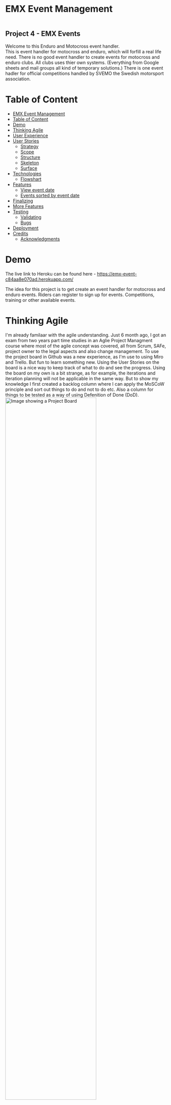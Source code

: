 # <a id="title"></a>EMX Event Management

<img src="" alt=""><br>

<h2>Project 4 - EMX Events</h2>

Welcome to this Enduro and Motocross event handler.<br>
This is event handler for motocross and enduro, which will forfill a real life need. There is no good event handler to create events for motocross and enduro clubs. All clubs uses thier own systems. (Everything from Google sheets and mail groups all kind of temporary solutions.) There is one event hadler for official competitions handled by SVEMO the Swedish motorsport association.

# <a id="table-of-content"></a>Table of Content

- <a href="#title">EMX Event Management</a>
- <a href="#table-of-content">Table of Content</a>
- <a href="#demo">Demo</a>
- <a href="#agile">Thinking Agile</a>
- <a href="#user-experience">User Experience</a>
- <a href="#user-stories">User Stories</a>
  - <a href="#strategy">Strategy</a>
  - <a href="#scope">Scope</a>
  - <a href="#structure">Structure</a>
  - <a href="#skeleton">Skeleton</a>
  - <a href="#surface">Surface</a>
- <a href="#technologies">Technologies</a>
  - <a href="#flowshart">Flowshart</a>
- <a href="#features">Features</a>
  - <a href="view-event-date">View event date</a>
  - <a href="events-sorted">Events sorted by event date</a>
- <a href="#finalizing">Finalizing</a>
- <a href="#more-features">More Features</a>
- <a href="#testing">Testing</a>
  - <a href="#validating">Validating</a>
  - <a href="#bugs">Bugs</a>
- <a href="#deployment">Deployment</a>
- <a href="#credits">Credits</a>
  - <a href="#acknowledgments">Acknowledgments</a>

# <a id="demo"></a>Demo

The live link to Heroku can be found here - <a href="https://emx-event-c84aa8e070ad.herokuapp.com/" target="_blank">https://emx-event-c84aa8e070ad.herokuapp.com/</a>

The idea for this project is to get create an event handler for motocross and enduro events. Riders can register to sign up for events. Competitions, training or other available events.

# <a id="agile"></a>Thinking Agile

  I'm already familaar with the agile understanding. Just 6 month ago, I got an exam from two years part time studies in an Aglie Project Managment course where most of the agile concept was covered, all from Scrum, SAFe, project owner to the legal aspects and also change management. To use the project board in Github was a new experience, as I'm use to using Miro and Trello. But fun to learn something new. Using the User Stories on the board is a nice way to keep track of what to do and see the progress. Using the board on my own is a bit strange, as for example, the iterations and iteration planning will not be applicable in the same way. But to show my knowledge I first created a backlog column where I can apply the MoSCoW principle and sort out things to do and not to do etc. Also a column for things to be tested as a way of using Defenition of Done (DoD).<br>
  <img src="readmefiles/agile-board_01.jpg" width="75%" alt="Image showing a Project Board"><br>
  
  Using the DoD column I place all implemented user stories in that column waiting to be tested. My defenition of done was to do a final test and document it in this README. Also leave a comment in the user story that it was done before move it to the done column.<br>
  <img src="readmefiles/agile-board_02.jpg" alt="Image showing a Project Board"><br>
  Later I added a column for User Stories I choosed not to do.
  
# <a id="user-experience"></a>User Experience

The idea is to make it simple and be able to easily overview different events.<br>
By registering as a user, you are able to sign up for events.

## <a id="user-stories"></a>User stories

A user should:

- Be able to register as a rider
- Be able to sign up for events.
- Be able to like an event and see if other users has liked it.
- See other riders that has sined up for an event.
- See old events.
- 

### <a id="strategy"></a>Strategy

I used the Django blog walkthrough as a base. My idea was to use the posts as a way to create events, and then use the comment function to sign up for the event. From there build more content and functions.

### <a id="scope"></a>Scope

This will show what I learnt with Python using Django and all things in earlier modules.<br>

### <a id="structure"></a>Structure

- Using Django and Python
- Implement Cloudinary for images to the event
- Linked to ElephantSQL to use Postages SQL
- User Summernote for a WYSIWYG editor for creating event.

### <a id="skeleton"></a>Skeleton

The skeleton is based on a Django blog. I started "emxevent" as a project and "events" as an app. From that I changed the models to fit my needs.


### <a id="surface"></a>Surface

What is possible to do with a text based game?
I wanted the player to experience some visual features that will happen for different event.

- First I added some ascii art. There is a dragon.
- Second, I wanted the story text to stand out from the "console text" so I found a way to colorize the text. The story text as yellow and dice rolls as blue text.
<img src="readmefiles/roll-dice-event.jpg" alt="Image example of text came with yellow story text and blue roll dice event text.">

## <a id="technologies"></a>Technologies

1. Python - to create functions for the game.
2. Django - using Django blog as a foundation.
3. Cloudinary - to host images.
4. Summernote - to apply a wysiwyg editor.

## <a id="flowshart"></a>Flowshart

<img src=""  alt=""><br>

- Game start with a short preface for the game and also explaining some game commands.
- Player enter their name and create a simple character.
- Role-playing game start to get a story block from a Google Sheet.
- After each text block the player is asked to continue.
- The text block is checked for two different ending phrases.
- If a text block ends with the phase "Time to roll your dice" the player will be asked to roll.
  - From each of the dice roll event there will be three different scenarios. Then a player is asked continue.
  - The game continue to the main story efter the scenario from the dice roll event.
- If a text block end whith the phrase "The end!" that will trigger the ending sequense where player is asked to confirm game end.
- Game will reboot.

# <a id="features"></a>Features

## Existing Features

### <a id="view-event-date"></a><b>View event date:</b>
On the index page for each event, it is possible to see when the event will happen.<br>
<img src="readmefiles/event_date_01.jpg" alt="Image example of the displayed event day."><br>

### <a id="events-sorted"></a><b>Events sorted by event date:</b>
On the index page the events are sorted with the next upcoming event first.<br>
<img src="readmefiles/sort_by_event_date_01.jpg" alt="Image example of events sorted by event date."><br>

### <b>Page for old events</b>
Adding more events over time would soon fill the event page with a lot of events. And I didn't want to have all the event saved. I first thought of making a delete function. But I also thought that both event creators and users might want to see when the event was and who participated. So I made a new page for old events. I copied index.html to old_event.html and added date sorting functions to respective view to after and before today's date.<br>
<img src="readmefiles/test-event_with_old_date_03.jpg" alt="Sceeentshot of events in the Old Event page"><br>
When viewing details of an old event. It is longer possible to sign up for the event. This is also notifided through an active alert message:
<img src="readmefiles/old_event_closed_01.jpg" alt="Sceeentshot alert message closed for sign up."><br>

### <b>Likes</b>
I kept the function to like an event. First I thought of removing it as it seemed quite unnecessary to like an event. But for educational purpose I kept it. Also it will give a hint of if it is an event is popular.<br>
View total likes:<img src="readmefiles/like_before.jpg" alt="Screenshot of likes and not yet liked by logged in user."> Liked by user:<img src="readmefiles/liked_after.jpg" alt="Screenshot of likes and now liked by logged in user."><br>

### <b>Signed up</b>
On the index page is it possible to se how many has signed up for the event.<br>
<img src="readmefiles/signed_up_01.jpg" alt="Screenshot of total amount of sign ups for an event."><br>
When looking at the details of the event. It shows how many has been approved and how many has signed up in total.<br>
<img src="readmefiles/signed_up_02.jpg" alt="Screenshot of how many sign ups has been approved and total amount of sign ups for the event."><br>

### <b>Delete sign up</b>
If you're logged in a user, viewing the details of an event and you have an approved sign up. There is an option to delete the sign up.<br>
Next to your sign up is an icon to delete the sign up.<br>
<img src="readmefiles/test-delete_sign-up_01.jpg" alt="Image example of delete sign up icon."><br>

### <b>Footer</b>
The footer of the page contains links to external social sites and a live timing applaction. (All sites are in Swedish).<br>
<img src="readmefiles/footer.jpg" alt="Image example of the footer including links to externa sites."><br>



<h3>Error handling</h3>

The app has error handling for:

- First and Last name required when signing up.
- Not be able to use an existing start number when signing up for an event.


## <a id="finalizing"></a>Finalizing

A screenshot form the game running in Heroku console.<br>
<img src="" alt=""><br>

## <a id ="more-features"></a>More Features?

I can actually think of a lot of things to implement to this.

- Permit selected users to create events.
- Implent emailing functions. Such as
  - Send an authentication link when signing up.
  - Send a password reset link.
- Save a riders transponder number in the user information.
- Categorize the events. Like "Enduro" or "Motocross".

## <a id="testing"></a>Testing

Through the developing of the EMX Events I had various challanges.
I followed the "I think, therefore I blog" walkthrough to set it up and use that blog as a base and then changed to my needs. At one part everything just fell apart. The Admin user interface stopped working. When logged in as an admin it showed nothing. Trying to fix it, it kind of went downhill from there. So I started over from scratch in a new repo and a new workspace and copied code piece by piece untill I was on track again. This will explain why the user stories in the project board are linked to two different repos.

I decided from the beginning that I should make sure to test everything I do. So from the first runnable skeleton of the project. I made sure it was working on Heroku by doing an early deploy. Through the whole process of developing the EMX Events app I hade it running with `python3 manage.py runserver` and checked that all was working about when I did each commit.

- Allauth: `../.pip-modules/lib/` doesn't work in Codeanywhere. It gives: `ls: cannot access '../.pip-modules/lib/': No such file or directory` the solution was found in Slack and I used this command instead: `cp -r /home/codeany/.local/lib/python3.9/site-packages/allauth/templates/* ./templates/.`
   
Please click on each test below to se details:
<details><summary>Register as a user.</summary>
To test to register as a user I:
1. Clicked Register in the navigation bar:<br>
<img src="readmefiles/test-register_01.jpg" alt="Sceeentshot example one in the add event process."><br>
2. Filled in the form with a username and password.<br>
<img src="readmefiles/test-register_02.jpg" alt="Sceeentshot example one in the add event process."><br>
3. Finally when rigistration has been submittet the user gets logged in and an alert will appert to notify the user.<br>
<img src="readmefiles/test-register_03.jpg" alt="Sceeentshot example one in the add event process."><br>
</details>

<details><summary>Create an event with image upload.</summary>
1. In the Admin panel I clicked the "+Add" button to start creating an event. I added an image to also test that the Cloudinary API works.<br>
<img src="readmefiles/test-add_event_01.jpg" alt="Sceeentshot example one in the add event process."><br>
1. As shown in the image, I saved it as a draft first to test that function. I made sure the event wasn't visible on the index page.<br>
<img src="readmefiles/test-add_event_02.jpg" alt="Sceeentshot example two in the add event process."><br>
1. I went back to the Admin panel and opened the event and set it to "Active" and saved it.<br>
<img src="readmefiles/test-add_event_03.jpg" alt="Sceeentshot example three in the add event process."><br>
1. Finally I made sure it appear on the index page and that I could click on it to see event details.<br>
<img src="readmefiles/test-add_event_04.jpg" alt="Sceeentshot example four in the add event process."><br>
</details>

<details><summary>Sign up for event. Manual testing to sign up for an event.</summary>
1. In the event_detail.html page I entered values for First name, Last name, Start number and Transponder. Then clicked on submit.<br>
<img src="readmefiles/test-sign_up_01.jpg" alt="Sceeentshot example one in the sign up process."><br>
2. I get a message that it was successful and that it is now waiting for approval.<br>
<img src="readmefiles/test-sign_up_02.jpg" alt="Sceeentshot example two in the sign up process."><br>
3. Logging in to the admin panel I see that the sign up is waiting for approval.<br>
<img src="readmefiles/test-sign_up_03.jpg" alt="Sceeentshot example three in the sign up process."><br>
4. Logged in as an Admin I approved the sign up.<br>
<img src="readmefiles/test-sign_up_04.jpg" alt="Sceeentshot example four in the sign up process."><br>
<img src="readmefiles/test-sign_up_05.jpg" alt="Sceeentshot example five in the sign up process."><br>
5. Going back to the site I now confirm that it is approved and showing up in the list.<br>
<img src="readmefiles/test-sign_up_06.jpg" alt="Sceeentshot example six in the sign up process."><br>
6. When viewing old events details it is not possible to sign up. The sign up form will automatically be disabled when the date for the event has passed.<br>
<img src="readmefiles/test-sign_up_07.jpg" alt="Sceeentshot example seven in the sign up process."><br>
<hr>
<h3>Error handling for sign up</h3>
1. Testing <b>not</b> to fill in the First name or Last name will result in a warning since those fields are required.<br>
<img src="readmefiles/test-sign_up_errors_01.jpg" alt="Sceeentshot example of error not filling in first or last name."><br>
2. The start number needs to be unique so there is an error handling for that. However the field is accepted as empty.<br>
<img src="readmefiles/test-sign_up_errors_02.jpg" alt="Sceeentshot showing filling a start number the alreay exist."><br>
3. If the user try to use a number that has been taken. The field will be cleared and a warning will appear when changing field.<br>
<img src="readmefiles/test-sign_up_errors_03.jpg" alt="Sceeentshot showing the message of that start number already taken."><br>
</details>

<details><summary>Deleting a sign up</summary>
I logged in a user, viewed the details of an event and made sure the user I used had an approved sign up.<br>
Next to the sign up is an icon to delete it<br>
<img src="readmefiles/test-delete_sign-up_01.jpg" alt="Image example of delete sign up icon."><br>
When clicking the icon. The words "Confirm delete!" appear to make sure the deletion is not a missclick.<br>
<img src="readmefiles/test-delete_sign-up_02.jpg" alt="Image example of confirm delete sign up."><br>
After clicking "Confirm delete!". A success message of deleting the sign up appear, containing the name of the person in the deleted sign up.<br>
<img src="readmefiles/test-delete_sign-up_03.jpg" alt="Image example of success message of deleting a sign up."><br>
When looking in the approved sign up list. The sign up is gone.<br>
<img src="readmefiles/test-delete_sign-up_04.jpg" alt="Image example of a approved sign up list after deleted one sign up."><br>

<details><summary>Events with an event date that passed today date.</summary>
This is a small story on it self. Filtering out events on event_date prior to todays date didn't work at all first using this line of code:<br>
`{% if event.event_date >= today %}`<br>
To test it I added this line to print the results to the browser:<br> `{{ event.event_date }} | {{ today }}`<br>
in the browser it showed: "Nov. 8, 2023 | 2023-11-09"<br>
I understood that the format was not same of the two dates. The solution that finally worked is:<br> `{% if event.event_date|date:"Y-m-d" >= today %}`<br>
But when I added more events I discovered that the "for event in event_list" loop generated empty entries rather than remove them. Here I got the help from ChatGPT that came up with the solution to filter it out in the view before passing the data to the template.<br>
def get_queryset(self):<br>
        today = timezone.now().date()<br>
        return Event.objects.filter(status=1, event_date__gte=today).order_by('event_date')<br><br>
Once I got it working I did events to make sure the function worked.<br>
As shown in the image below I just created an event.<br>
<img src="readmefiles/test-event_with_old_date_01.jpg" alt="Sceeentshot example of creating and event with date prior to today"><br>
The event got a event date prior to today. (When I did the test it was 2023-11-10)<br>
<img src="readmefiles/test-event_with_old_date_02.jpg" alt="Sceeentshot example of selecting a date prior to today"><br>
On the website it is possible to click "Old Events" to get a view over events that has an event date before todays date.
<img src="readmefiles/test-event_with_old_date_03.jpg" alt="Sceeentshot of events in the Old Event page"><br>
</details>

<details><summary>Pagination</summary>
I added enough envents to make sure I hade more to activate the pagination function to verify that it works.<br>
<img src="readmefiles/test-pagination_01.jpg" alt="Sceeentshot the 'Next' button when pagnitate."><br>
</details>

- When I started to create more events and more sign ups to events I soon discovered that the sign ups didn't register in the database. Trying to troubleshoot I soon discovered that the issue was that start_number in my model had `unique=True`. My original thought was that each sign up should have a unique start number related for each event. But as the database will check for all start numbers in all events, it was not possible to use the same start number in different events. I solved it by just remober the `unique=True` line in the model.

### <a id="validating"></a>Validating

Form my issue of not being able to find a working pep8 validator, I got a validator in the feedback. So using 

### <a id="bugs"></a>Bugs?

I haven't really encountered any bugs in this project.<br>
I got stuck several times in order to figure out different things but that is all about learning.

## <a id="deployment"></a>Deployment

The site was deployed to Heroku. Using the Code institute guidence from Love Sandwiches walkthrough.

- I used the GitHub template to create my own repository.
- Used Codeanywhere as IDE.
- I deployed the project to Heroku going through these steps.
    1. Create new app.
    2. Named it: emx (Short for Enduro MotoCross).
    3. Choose Europe as region.
    4. I went to the Settings tab to create config vars for:
        - Cloudinary url
        - Database url
        - Port
        - Secret key
    5. In the Deploy tab I connected to GitHub repository "emx".
    7. I manually deployed branch (main).

## <a id="credits"></a>Credits

- I Think, Therefore I Blog - The base foundation for the skeleton setup from this walkthrough.
- Google search engine is frequently used. It's hard to remember how to write codes.
- A lot of help comes from search hits at the "stack overflow" forums.
- <a href="<https://djangocentral.com/authentication-using-an-email-address/" target="_blank">Djangocentral</a> - Code examples and help.
- ChatGPT - While exploring the endless possibilies using ChatGPT I have used this to troubleshoot and ask for help for code snippets.
- <a href="https://learndjango.com/" target="_blank">https://learndjango.com/</a> - to set up the password reset function. There will be no mail sent as I've choosed not to implement a SMTP engine in this scope.
- Using <a href="https://www.online-spellcheck.com/" target="_blank">https://www.online-spellcheck.com/</a> for spelling.
- Images from https://www.pexels.com, https://www.svemo.com, <https://stock.adobe.com/>

### <a id="acknowledgments"></a>Acknowledgments

- Thanks to my fiancé for supporting me when I get stuck.
